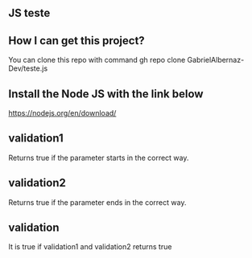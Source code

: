 ## JS teste

##  How I can get this project?
You can clone this repo with command
gh repo clone GabrielAlbernaz-Dev/teste.js

## Install the Node JS with the link below
https://nodejs.org/en/download/

## validation1
Returns true if the parameter starts in the correct way.

## validation2 
Returns true if the parameter ends in the correct way.

## validation
It is true if validation1 and validation2 returns true

